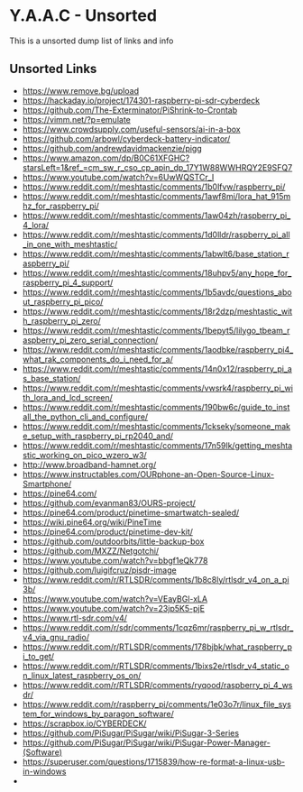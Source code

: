 <!-- ======================================== unsorted.md Start ======================================== -->


<!-- ------------------------------ Intro Start ------------------------------ -->

# Y.A.A.C - Unsorted

This is a unsorted dump list of links and info

<!-- ------------------------------ Intro End ------------------------------ -->


<!-- ------------------------------ Overview Start ------------------------------ -->

<!-- ------------------------------ Overview Start ------------------------------ -->


<!-- ------------------------------ Unsorted Links Start ------------------------------ -->

## Unsorted Links

- https://www.remove.bg/upload
- https://hackaday.io/project/174301-raspberry-pi-sdr-cyberdeck
- https://github.com/The-Exterminator/PiShrink-to-Crontab
- https://vimm.net/?p=emulate
- https://www.crowdsupply.com/useful-sensors/ai-in-a-box
- https://github.com/arbowl/cyberdeck-battery-indicator/
- https://github.com/andrewdavidmackenzie/pigg
- https://www.amazon.com/dp/B0C61XFGHC?starsLeft=1&ref_=cm_sw_r_cso_cp_apin_dp_17Y1W88WWHRQY2E9SFQ7
- https://www.youtube.com/watch?v=6UwWQSTCr_I
- https://www.reddit.com/r/meshtastic/comments/1b0lfvw/raspberry_pi/
- https://www.reddit.com/r/meshtastic/comments/1awf8mi/lora_hat_915mhz_for_raspberry_pi/
- https://www.reddit.com/r/meshtastic/comments/1aw04zh/raspberry_pi_4_lora/
- https://www.reddit.com/r/meshtastic/comments/1d0lldr/raspberry_pi_all_in_one_with_meshtastic/
- https://www.reddit.com/r/meshtastic/comments/1abwlt6/base_station_raspberry_pi/
- https://www.reddit.com/r/meshtastic/comments/18uhpv5/any_hope_for_raspberry_pi_4_support/
- https://www.reddit.com/r/meshtastic/comments/1b5avdc/questions_about_raspberry_pi_pico/
- https://www.reddit.com/r/meshtastic/comments/18r2dzp/meshtastic_with_raspberry_pi_zero/
- https://www.reddit.com/r/meshtastic/comments/1bepyt5/lilygo_tbeam_raspberry_pi_zero_serial_connection/
- https://www.reddit.com/r/meshtastic/comments/1aodbke/raspberry_pi4_what_rak_components_do_i_need_for_a/
- https://www.reddit.com/r/meshtastic/comments/14n0x12/raspberry_pi_as_base_station/
- https://www.reddit.com/r/meshtastic/comments/vwsrk4/raspberry_pi_with_lora_and_lcd_screen/
- https://www.reddit.com/r/meshtastic/comments/190bw6c/guide_to_install_the_python_cli_and_configure/
- https://www.reddit.com/r/meshtastic/comments/1ckseky/someone_make_setup_with_raspberry_pi_rp2040_and/
- https://www.reddit.com/r/meshtastic/comments/17n59lk/getting_meshtastic_working_on_pico_wzero_w3/
- http://www.broadband-hamnet.org/
- https://www.instructables.com/OURphone-an-Open-Source-Linux-Smartphone/
- https://pine64.com/
- https://github.com/evanman83/OURS-project/
- https://pine64.com/product/pinetime-smartwatch-sealed/
- https://wiki.pine64.org/wiki/PineTime
- https://pine64.com/product/pinetime-dev-kit/
- https://github.com/outdoorbits/little-backup-box
- https://github.com/MXZZ/Netgotchi/
- https://www.youtube.com/watch?v=bbgf1eQk778
- https://github.com/luigifcruz/pisdr-image
- https://www.reddit.com/r/RTLSDR/comments/1b8c8ly/rtlsdr_v4_on_a_pi3b/
- https://www.youtube.com/watch?v=VEayBGl-xLA
- https://www.youtube.com/watch?v=23jp5K5-pjE
- https://www.rtl-sdr.com/v4/
- https://www.reddit.com/r/sdr/comments/1cqz6mr/raspberry_pi_w_rtlsdr_v4_via_gnu_radio/
- https://www.reddit.com/r/RTLSDR/comments/178bjbk/what_raspberry_pi_to_get/
- https://www.reddit.com/r/RTLSDR/comments/1bixs2e/rtlsdr_v4_static_on_linux_latest_raspberry_os_on/
- https://www.reddit.com/r/RTLSDR/comments/ryqood/raspberry_pi_4_wsdr/
- https://www.reddit.com/r/raspberry_pi/comments/1e03o7r/linux_file_system_for_windows_by_paragon_software/
- https://scrapbox.io/CYBERDECK/
- https://github.com/PiSugar/PiSugar/wiki/PiSugar-3-Series
- https://github.com/PiSugar/PiSugar/wiki/PiSugar-Power-Manager-(Software)
- https://superuser.com/questions/1715839/how-re-format-a-linux-usb-in-windows
- 

<!-- ------------------------------ Unsorted Links End ------------------------------ -->


<!-- ------------------------------ Outro Start ------------------------------ -->

<!-- ------------------------------ Outro End ------------------------------ -->


<!-- ======================================== unsorted.md end ======================================== -->
